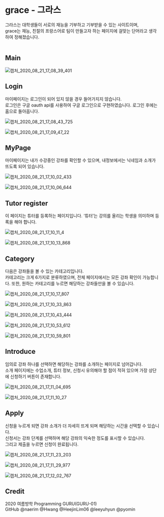 # grace - 그라스

그라스는 대학생들이 서로의 재능을 기부하고 기부받을 수 있는 사이트이며, <br/>
grace는 재능, 친절의 프랑스어로 팀이 만들고자 하는 페이지에 걸맞는 단어라고 생각하여 정해졌습니다. <br/><br/>


Main
------------
![캡처_2020_08_21_17_08_39_401](https://user-images.githubusercontent.com/61643122/90869161-ce2e4e80-e3d2-11ea-8262-a6b3ae349193.png)


Login
---
마이페이지는 로그인이 되어 있지 않을 경우 들어가지지 않습니다.<br/>
로그인은 구글 oauth api를 사용하여 구글 로그인으로 구현하였습니다. 로그인 후에는 홈으로 돌아옵니다. <br/>

![캡처_2020_08_21_17_08_43_725](https://user-images.githubusercontent.com/61643122/90869872-cf13b000-e3d3-11ea-8149-2e3e97982906.png)

![캡처_2020_08_21_17_09_47_22](https://user-images.githubusercontent.com/61643122/90869887-d2a73700-e3d3-11ea-80e5-60d7625c67d5.png)

MyPage
---
마이페이지는 내가 수강중인 강좌를 확인할 수 있으며, 내정보에서는 닉네임과 소개가 뜨도록 되어 있습니다. <br/>

![캡처_2020_08_21_17_10_02_433](https://user-images.githubusercontent.com/61643122/90870261-4fd2ac00-e3d4-11ea-9c63-430274fde0f1.png)

![캡처_2020_08_21_17_10_06_644](https://user-images.githubusercontent.com/61643122/90870265-519c6f80-e3d4-11ea-933a-127152eaab95.png)

Tutor register
---
이 페이지는 튜터를 등록하는 페이지입니다. ‘튜터’는 강의를 올리는 학생을 의미하며 등록을 해야 합니다. <br/>

![캡처_2020_08_21_17_10_11_4](https://user-images.githubusercontent.com/61643122/90870560-b8ba2400-e3d4-11ea-98d7-12ef91888efb.png)

![캡처_2020_08_21_17_10_13_868](https://user-images.githubusercontent.com/61643122/90870563-b952ba80-e3d4-11ea-9e23-8f44ff25fee5.png)

Category
---
다음은 강좌들을 볼 수 있는 카테고리입니다. <br/>
카테고리는 크게 6가지로 분류하였으며, 전체 페이지에서는 모든 강좌 확인이 가능합니다. 또한, 원하는 카테고리를 누르면 해당하는 강좌들만을 볼 수 있습니다.
<br/>

![캡처_2020_08_21_17_10_17_807](https://user-images.githubusercontent.com/61643122/90870739-f8810b80-e3d4-11ea-8efd-44ae6815100b.png)

![캡처_2020_08_21_17_10_33_863](https://user-images.githubusercontent.com/61643122/90870751-fd45bf80-e3d4-11ea-843d-2d5758d4199c.png)

![캡처_2020_08_21_17_10_43_444](https://user-images.githubusercontent.com/61643122/90870753-fe76ec80-e3d4-11ea-90f4-4f7fbb8f29a7.png)

![캡처_2020_08_21_17_10_53_612](https://user-images.githubusercontent.com/61643122/90870754-ff0f8300-e3d4-11ea-8242-f525669eb33e.png)

![캡처_2020_08_21_17_10_59_801](https://user-images.githubusercontent.com/61643122/90870756-ff0f8300-e3d4-11ea-98e5-e0767ab07e2b.png)

Introduce
---
임의로 강좌 하나를 선택하면 해당하는 강좌를 소개하는 페이지로 넘어갑니다. <br/>
소개 페이지에는 수업소개, 튜터 정보, 신청시 유의해야 할 점이 적혀 있으며 가장 상단에 신청하기 버튼이 존재합니다. <br/>

![캡처_2020_08_21_17_11_04_695](https://user-images.githubusercontent.com/61643122/90871057-6decdc00-e3d5-11ea-92d7-07fff7efc98c.png)

![캡처_2020_08_21_17_11_10_27](https://user-images.githubusercontent.com/61643122/90871063-70e7cc80-e3d5-11ea-8503-53926f0e9fc0.png)

Apply
---
신청을 누르게 되면 강좌 소개가 더 자세히 뜨게 되며 해당하는 시간을 선택할 수 있습니다. <br/> 
신청서는 강좌 단계를 선택하며 해당 강좌의 익숙한 정도를 표시할 수 있습니다.<br/> 
그리고 제출을 누르면 신청이 완료됩니다.<br/> 

![캡처_2020_08_21_17_11_23_203](https://user-images.githubusercontent.com/61643122/90871212-abea0000-e3d5-11ea-874b-f83eb0d86d3a.png)

![캡처_2020_08_21_17_11_29_977](https://user-images.githubusercontent.com/61643122/90871217-ad1b2d00-e3d5-11ea-9953-ffa762666931.png)

![캡처_2020_08_21_17_12_02_767](https://user-images.githubusercontent.com/61643122/90871221-ad1b2d00-e3d5-11ea-9d89-7f5742b5d817.png)

Credit
---
2020 여름방학 Programming GURU(GURU-01) <br/>
GitHub @naerim @Hwang @HeejinLim06 @leeyuhyun @pyomin

